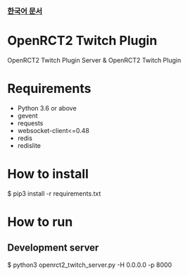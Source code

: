 ### [한국어 문서](README-ko.md)

# OpenRCT2 Twitch Plugin
OpenRCT2 Twitch Plugin Server & OpenRCT2 Twitch Plugin

# Requirements
- Python 3.6 or above
- gevent
- requests
- websocket-client<=0.48
- redis
- redislite

# How to install
$ pip3 install -r requirements.txt

# How to run
## Development server
$ python3 openrct2_twitch_server.py -H 0.0.0.0 -p 8000
